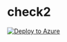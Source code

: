 # check2

[![Deploy to Azure](https://azuredeploy.net/deploybutton.svg)](https://deploy.azure.com/?repository=https://github.com/farrukh-kaispe/check2/azuredeploy.json)